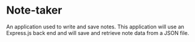 # Note-taker
An application used to write and save notes. This application will use an Express.js back end and will save and retrieve note data from a JSON file.
